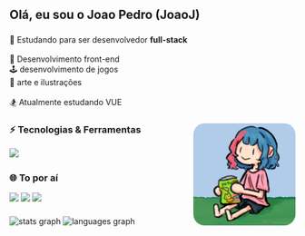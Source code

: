 <h2>Olá, eu sou o Joao Pedro (JoaoJ)</h2>

###

<p align="left">🛵 Estudando para ser desenvolvedor <b>full-stack</b><br>
  <br>🎨 Desenvolvimento front-end<br>🕹️ desenvolvimento de jogos<br>🎈 arte e ilustrações<br><br>🏂 Atualmente estudando VUE</p>

###

<img 
  align="right" 
  src="https://raw.githubusercontent.com/JoaoPedro77/JoaoPedro77/refs/heads/main/kate%20salguadin.png"  
  width="180" 
  style="border-radius: 20px;" 
/>


###

<h3 align="left">⚡ Tecnologias & Ferramentas</h3>

<div align="left">
  <img src="https://skillicons.dev/icons?i=js,ts,html,css,tailwind,vue,nuxtjs,electron,godot,py,ps" height="35" />
</div>

###

<h3 align="left">🌐 To por aí</h3>

<div align="left">
  <a href="https://www.instagram.com/joaoj_pedroo/" target="_blank"><img src="https://img.shields.io/badge/Instagram-E4405F?logo=instagram&logoColor=white&style=for-the-badge" height="35" /></a>
  <a href="https://www.youtube.com/@joaojpedu" target="_blank"><img src="https://img.shields.io/badge/YouTube-FF0000?logo=youtube&logoColor=white&style=for-the-badge" height="35" /></a>
  <a href="mailto:joaojpedrocardoso@gmail.com" target="_blank"><img src="https://img.shields.io/badge/Gmail-D14836?logo=gmail&logoColor=white&style=for-the-badge" height="35" /></a>
</div>

###

<div align="left">
  <img src="https://github-readme-stats.vercel.app/api?username=JoaoPedro77&hide_title=false&hide_rank=false&show_icons=true&include_all_commits=true&count_private=true&disable_animations=false&theme=dracula&locale=en&hide_border=true" height="150" alt="stats graph"  />
  <img src="https://github-readme-stats.vercel.app/api/top-langs?username=JoaoPedro77&locale=en&hide_title=false&layout=compact&card_width=320&langs_count=8&theme=dracula&hide_border=true" height="150" alt="languages graph"  />
</div>

